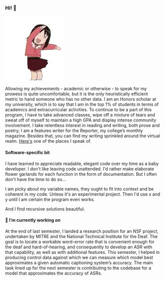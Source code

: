 ### Hi! :wave:
![](hi.gif)

Allowing my achievements - academic or otherwise - to speak for my prowess is quite uncomfortable, but it is the only heuristically efficient metric to hand someone who has no other data. I am an Honors scholar at my university, which is to say that I am in the top 1% of students in terms of academics and extracurricular activities. To continue to be a part of this program, I have to take advanced classes, wipe off a mixture of tears and sweat off of myself to maintain a high GPA and display intense community involvement. I take relentless interest in reading and writing, both prose and poetry; I am a features writer for the Reporter, my college’s monthly magazine. Besides that, you can find my writing sprinkled around the virtual realm. [Here's](https://medium.com/@priontidipitanasir) one of the places I speak of.

#### Software-specific bit
I have learned to appreciate readable, elegant code over my time as a baby developer. I don't like leaving code unattended. I'd rather make elaborate flower garlands for each function in the form of documentation. But I often don't have the time to do so...

I am picky about my variable names, they ought to fit into context and be coherent in my code. Unless it's an experimental project. Then I'd use x and y until I am certain the program even works. 

And I find recursive solutions beautiful. 

#### 🔭 I’m currently working on
At the end of last semester, I landed a research position for an NSF project, undertaken by MITRE and the National Technical Institute for the Deaf. The goal is to locate a workable word-error rate that is convenient enough for the deaf and hard-of-hearing, and consequently to develop an ASR with that capability, as well as with additional features. This semester, I helped in producing control data against which we can measure which model best approximates a given automatic captioning system’s accuracy. The main task lined up for the next semester is contributing to the codebase for a model that approximates the accuracy of ASRs. 
